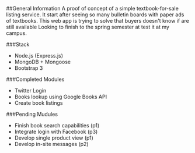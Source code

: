 ##General Information
A proof of concept of a simple textbook-for-sale listing service. It start after seeing so many bulletin boards with paper ads of textbooks. This web app is trying to solve that buyers doesn't know if are still available Looking to finish to the spring semester at test it at my campus.



###Stack
* Node.js (Express.js)
* MongoDB + Mongoose
* Bootstrap 3

###Completed Modules
* Twitter Login
* Books lookup using Google Books API
* Create book listings

###Pending Mudules
* Finish book search capabilities (p1)
* Integrate login with Facebook (p3)
* Develop single product view (p1)
* Develop in-site messages (p2)




